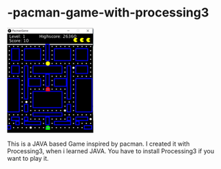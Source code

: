 # -pacman-game-with-processing3

<img src="https://raw.githubusercontent.com/oliversteidel/-pacman-game-with-processing3/main/PacmanGame/pacman-preview.png" width="200" />

This is a JAVA based Game inspired by pacman.
I created it with Processing3, when i learned JAVA.
You have to install Processing3 if you want to play it.
